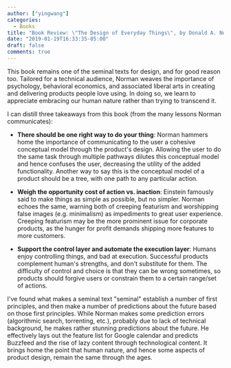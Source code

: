 ```yaml
---
author: ["yingwang"]
categories:
  - Books
title: "Book Review: \"The Design of Everyday Things\", by Donald A. Norman"
date: "2019-01-19T16:33:35-05:00"
draft: false
comments: true
---
```


This book remains one of the seminal texts for design, and for good reason too.
Tailored for a technical audience, Norman weaves the importance of psychology,
behavioral economics, and associated liberal arts in creating and delivering
products people love using. In doing so, we learn to appreciate embracing our
human nature rather than trying to transcend it.

I can distill three takeaways from this book (from the many lessons Norman
communicates):

-   **There should be one right way to do your thing**: Norman hammers home the
    importance of communicating to the user a cohesive conceptual model through
    the product's design. Allowing the user to do the same task through multiple
    pathways dilutes this conceptual model and hence confuses the user,
    decreasing the utility of the added functionality. Another way to say this
    is the conceptual model of a product should be a tree, with one path to any
    particular action.

-   **Weigh the opportunity cost of action vs. inaction**: Einstein famously
    said to make things as simple as possible, but no simpler. Norman echoes the
    same, warning both of creeping featurism and worshipping false images
    (e.g. minimalism) as impediments to great user experience. Creeping
    featurism may be the more prominent issue for corporate products, as the
    hunger for profit demands shipping more features to more customers.

-   **Support the control layer and automate the execution layer**: Humans enjoy
    controlling things, and bad at execution. Successful products complement
    human's strengths, and don't substitute for them. The difficulty of control
    and choice is that they can be wrong sometimes, so products should forgive
    users or constrain them to a certain range/set of actions.

I've found what makes a seminal text "seminal" establish a number of first
principles, and then make a number of predictions about the future based on
those first principles. While Norman makes some prediction errors (algorithmic
search, torrenting, etc.), probably due to lack of technical background, he
makes rather stunning predictions about the future. He effectively lays out the
feature list for Google calendar and predicts Buzzfeed and the rise of lazy
content through technological content. It brings home the point that human
nature, and hence some aspects of product design, remain the same through the
ages.
